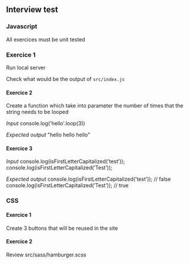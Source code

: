 ## Interview test

### Javascript

All exercices must be unit tested

### Exercice 1

Run local server

Check what would be the output of `src/index.js`


#### Exercice 2

Create a function which take into parameter the number of times that the string needs to be looped

*Input*
console.log('hello'.loop(3))

*Expected output*
"hello hello hello"

#### Exercice 3

*Input*
console.log(isFirstLetterCapitalized(’test’));
console.log(isFirstLetterCapitalized(’Test’));

*Expected output*
console.log(isFirstLetterCapitalized(’test’)); // false
console.log(isFirstLetterCapitalized(’Test’)); // true

### CSS

#### Exercice 1
Create 3 buttons that will be reused in the site

#### Exercice 2
Review src/sass/hamburger.scss
